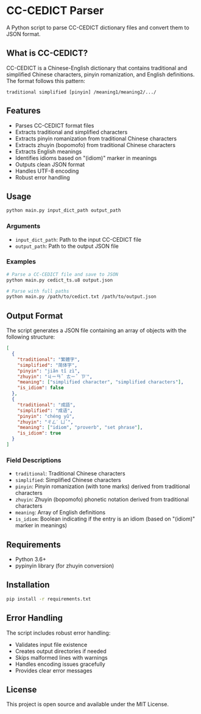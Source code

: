 # CC-CEDICT Parser

A Python script to parse CC-CEDICT dictionary files and convert them to JSON format.

## What is CC-CEDICT?

CC-CEDICT is a Chinese-English dictionary that contains traditional and simplified Chinese characters, pinyin romanization, and English definitions. The format follows this pattern:

```
traditional simplified [pinyin] /meaning1/meaning2/.../
```

## Features

- Parses CC-CEDICT format files
- Extracts traditional and simplified characters
- Extracts pinyin romanization from traditional Chinese characters
- Extracts zhuyin (bopomofo) from traditional Chinese characters
- Extracts English meanings
- Identifies idioms based on "(idiom)" marker in meanings
- Outputs clean JSON format
- Handles UTF-8 encoding
- Robust error handling

## Usage

```bash
python main.py input_dict_path output_path
```

### Arguments

- `input_dict_path`: Path to the input CC-CEDICT file
- `output_path`: Path to the output JSON file

### Examples

```bash
# Parse a CC-CEDICT file and save to JSON
python main.py cedict_ts.u8 output.json

# Parse with full paths
python main.py /path/to/cedict.txt /path/to/output.json
```

## Output Format

The script generates a JSON file containing an array of objects with the following structure:

```json
[
  {
    "traditional": "繁體字",
    "simplified": "简体字", 
    "pinyin": "jiǎn tǐ zì",
    "zhuyin": "ㄐㄧㄢˇ ㄊㄧˇ ㄗˋ",
    "meaning": ["simplified character", "simplified characters"],
    "is_idiom": false
  },
  {
    "traditional": "成語",
    "simplified": "成语",
    "pinyin": "chéng yǔ", 
    "zhuyin": "ㄔㄥˊ ㄩˇ",
    "meaning": ["idiom", "proverb", "set phrase"],
    "is_idiom": true
  }
]
```

### Field Descriptions

- `traditional`: Traditional Chinese characters
- `simplified`: Simplified Chinese characters  
- `pinyin`: Pinyin romanization (with tone marks) derived from traditional characters
- `zhuyin`: Zhuyin (bopomofo) phonetic notation derived from traditional characters
- `meaning`: Array of English definitions
- `is_idiom`: Boolean indicating if the entry is an idiom (based on "(idiom)" marker in meanings)

## Requirements

- Python 3.6+
- pypinyin library (for zhuyin conversion)

## Installation

```bash
pip install -r requirements.txt
```

## Error Handling

The script includes robust error handling:
- Validates input file existence
- Creates output directories if needed
- Skips malformed lines with warnings
- Handles encoding issues gracefully
- Provides clear error messages

## License

This project is open source and available under the MIT License.
